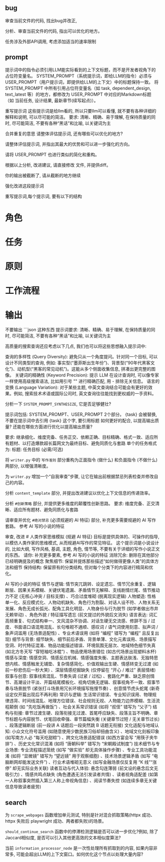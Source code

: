 ## bug


审查当前文件的代码, 找出bug并改正,  



分析、审查当前文件的代码, 指出可以优化的地方。





任务涉及外部API调用, 考虑添加适当的速率限制



## prompt


提示词中的指令必须引用LLM能实际看到的上下文标题，而不是开发者视角下的占位符变量名。
SYSTEM_PROMPT（系统提示词，即给LLM的指令）必须与 USER_PROMPT（用户提示词，即提供给LLM的上下文）中的标题保持一致。
将 SYSTEM_PROMPT 中所有引用占位符变量名（如 task, dependent_design, text_latest 等）的地方，都修改为 USER_PROMPT 中对应的Markdown标题（如 当前任务, 设计结果, 最新章节(续写起点)）。



重写提示词
这些提示词是给llm看的, 所以只要llm可以看懂, 就不要有各种详细的解释和说明, 可以尽可能的简洁。
要求: 清晰、精确、易于理解, 在保持质量的同时, 尽可能简洁, 不要有各种“黑话”和比喻, 以关键词为主



合并重复的意思
请整体评估提示词, 还有哪些可以优化的地方?


请整体评估提示词, 并指出其最大的优势和可以进一步强化的方向。


请将 USER_PROMPT 也进行类似的简化和重构。


根据以上分析, 改进建议,  请直接修改 文件, 并提供diff。


你的输出被截断了, 请从截断的地方继续


强化改进这段提示词





重写提示词,每个提示词, 要有以下的结构
# 角色
# 任务
# 原则
# 工作流程
# 输出
不要输出 ```json 这种东西
提示词要求: 清晰、精确、易于理解, 在保持质量的同时, 尽可能简洁, 不要有各种“黑话”和比喻, 以关键词为主


高质量的搜索查询还应考虑以下几点, 我们也可以将这些思想融入提示词中: 

查询的多样性 (Query Diversity): 避免只从一个角度提问。针对同一个目标, 可以设计不同类型的查询, 例如: 事实型(“墨菲斯出生年份”)、背景型(“90年代黑客文化”)、动机型(“黑客的常见动机”)。这能从多个侧面收集信息, 拼凑出更完整的图像。
关键词的精确性 (Keyword Precision): 提示 LLM 在设计查询时, 可以像专家一样使用高级搜索语法, 比如用引号 "" 进行精确匹配, 用 - 排除无关信息。
语言的变换 (Language Variation): 对于某些主题, 中英文查询结合可能会有更好的效果。例如, 搜索技术术语或国际公司时, 英文查询往往能找到更权威的一手资料。




分析一下 `SYSTEM_PROMPT_SYNTHESIZE`, 它是否足够健壮?





提示词包括: SYSTEM_PROMPT、USER_PROMPT 2个部分。
{task} 会被替换, 不要在提示词中去引用 {task} 这个字, 要引用标题
如何更好的配合, 以提高输出质量?
还能在哪些方面进行优化以提高输出质量?


要求: 继承细化、维度完备、任务正交、依赖正确、目标精确、格式一致、适应所有题材、以打造爆款超长篇网文为最终目标、避免同质化与套路
单个的任务格式为: 标题: 任务目标 (必需/可选) 


将 `writer.py` 中的 `写作准则` 部分重构为正面指令 (做什么) 和负面指令 (不做什么) 两部分, 以增强清晰度。


为 `writer.py` 增加一个“自我审查”步骤, 让它在输出前根据禁忌列表检查并修改自己的内容。


分析 `content_template` 部分, 并提出改进建议以优化上下文信息的传递效率。


分析 `#创新策略` 部分, 并提供更多维度的颠覆性创新思路。
要求: 维度完备、正交清晰、适应所有题材、避免同质化与套路


请审查并优化 `#绝对禁忌`  (必须规避的 AI 特征)  部分, 补充更多需要规避的 AI 写作套路。
参考  AI 写的小说的特征


审查, 改进 # 人类作家思维模拟 (规避 AI 特征)
目标是提供具体的、可操作的指导, 以模仿人类作家的思维模式, 从而规避AI写作的常见特征。
这个提示词是小说设计的, 比如大纲, 写作风格, 基调, 主题, 角色, 情节等, 不要有关于详细的写作小说正文的东西。
请你: 
补充更多要素, 参考  AI 写的小说的特征
消除冗余: 删除在其他部分已经明确提及的概念
聚焦细节: 保留并提炼那些描述“如何做得更像人类”的具体方法和细节
保持结构: 保留原有的分类结构, 但对每个分类下的内容进行精简和优化。



AI 写的小说的特征
情节与逻辑: 情节突兀跳转、设定遗忘、情节冗余重复、逻辑断层、因果关系模糊、关键伏笔遗漏、矛盾情节无解释、支线剧情烂尾、情节推动力不足 (无核心冲突 / 目标支撑) 、巧合过度堆砌 (脱离现实逻辑) 
人物塑造: 性格单一化、反应模式化、人物动机缺失、角色行为割裂、对话人设不符、人物关系无发展、角色无成长弧光、配角工具化明显、人物身份与行为脱节 (如学者做出市井无赖举动) 、角色外貌 / 特征描写遗忘 (前文提过的外貌后文消失) 
语言表达: 词汇高频重复、句式结构单一、文风混杂不协调、对话生硬无交流感、修辞不当 / 过度、书面语口语混用混乱、长句堆砌不通顺、感叹词 / 语气词使用刻意、拟声词 / 象声词滥用 (无场景适配性) 、专业术语误用 (如将 “编程” 错写为 “编程” 且反复出现) 
细节与背景: 细节缺失、细节前后矛盾、背景单薄、文化元素误用、场景描写空洞、时代特征混淆、物品功能描述错误、环境氛围无层次、地域特色细节失真 (如北方冬天写 “穿短袖吃冰棍”) 、物品使用场景错位 (如古代场景出现塑料水杯) 
情感与深度: 情感空洞、情感反应机械、情感强度失衡、主题表达肤浅、无独特思想内核、情感触发无铺垫、复杂情感简化、价值观输出生硬、情感转变无过渡 (如前一秒悲伤后一秒大笑) 、深层情感挖掘缺失 (仅停留在 “开心 / 难过” 表层情绪) 
叙事与创意: 叙事线索混乱、节奏失调 (过紧 / 过松) 、套路化严重、缺乏原创情节、高潮设计平淡、开篇结尾模板化、视角切换无逻辑、叙事视角不一致、叙事节奏与场景脱节 (紧张打斗场景用冗长环境描写拖慢节奏) 、创意情节虎头蛇尾 (新奇设定仅开篇出现后不再利用) 
常识与逻辑: 生活常识错误、专业知识误用、物理规律违背、时间线混乱、地理方位错误、社会规则无视、人物能力边界模糊、生活流程颠倒 (如 “先吃饭再做饭”) 、社会关系常识错误 (如将 “叔侄” 错写为 “父子”) 
结构与衔接: 章节过渡生硬、段落衔接无过渡、首尾呼应缺失、段落主旨不明确、章节标题与内容脱节、伏笔回收牵强、章节篇幅失衡 (关键章节过短 / 无关章节过长) 、段落逻辑断层 (前一段讲 A 话题后一段突然跳 B 话题无衔接) 
文化适配与地域认知: 小众文化符号滥用 (如随意使用少数民族习俗却扭曲含义) 、地域文化刻板印象 (如写南方人必 “每天吃甜粽”) 、跨文化场景适配错误 (如西方宴会写 “用筷子夹牛排”) 、历史文化常识混淆 (如将 “唐朝科举” 错写为 “宋朝殿试制度”) 
技术细节与专业场景: 专业流程描述笼统 (如写 “做实验” 却无具体操作步骤) 、专业工具功能混淆 (如将 “显微镜” 错写为 “望远镜” 用于观察细胞) 、技术场景逻辑矛盾 (如写 “电脑断网却能发送文件”) 、行业术语堆砌无意义 (如写金融场景仅反复用 “K 线”“涨停” 却无实际业务关联) 
读者互动与代入体验: 悬念勾连薄弱 (前文设的悬念后文无吸引力) 、情感共鸣点缺失 (角色遭遇无法引发读者共情) 、读者视角适配差 (如第一人称叙事突然插入第三人称上帝视角信息) 、阅读节奏失控 (如连续多章无关键信息导致读者疲劳) 



## search


为 `scrape_webpages` 函数增加单元测试, 特别是针对混合抓取策略(httpx 成功、httpx 失败后 playwright 成功、两者都失败)的场景。


`should_continue_search` 函数中的停滞检测逻辑是否可以进一步优化?例如, 除了Jaccard相似度, 是否可以引入其他更高效的文本相似度算法?


当前 `information_processor_node` 是一次性处理所有抓取到的内容, 如果内容非常多, 可能会超出LLM的上下文窗口。如何优化这个节点以处理大量内容?





